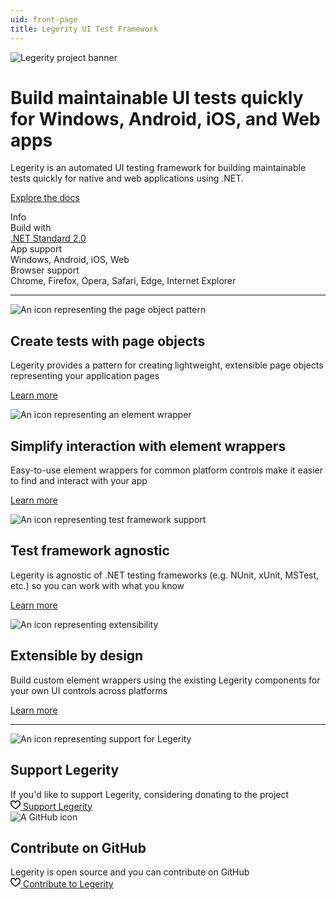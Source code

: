 ```yaml
---
uid: front-page
title: Legerity UI Test Framework
---
```


<img src="images/ProjectBanner.png" alt="Legerity project banner" class="hero-image" />

<div class="hero-layout highlight-section">
  <h1 class="hero-title">
    Build maintainable UI tests quickly for Windows, Android, iOS, and Web apps
  </h1>

  <div class="hero-subtitle">
    Legerity is an automated UI testing framework for building maintainable tests quickly for native and web applications using .NET.
  </div>

  <div class="hero-actions mb-5">
<span class="button accent-button">

[Explore the docs](xref:intro)

</span>
  </div>
</div>

<div class="highlight-section">
  <span class="small-heading">
    Info
  </span>
  <div class="stats-container d-flex flex-row flex-wrap">
    <div class="stat">
      <span>
        <div class="stat-container">
          <div class="stat-header">
            <span>
              Build with
            </span>
          </div>
          <div class="stat-content">
            <span>
              <a href="https://learn.microsoft.com/en-us/dotnet/standard/net-standard?tabs=net-standard-2-0#select-net-standard-version">.NET Standard 2.0</a>
            </span>
          </div>
        </div>
      </span>
    </div>
    <div class="stat">
      <span>
        <div class="stat-container">
          <div class="stat-header">
            <span>
              App support
            </span>
          </div>
          <div class="stat-content">
            <span>
              Windows, Android, iOS, Web
            </span>
          </div>
        </div>
      </span>
    </div>
    <div class="stat">
      <span>
        <div class="stat-container">
          <div class="stat-header">
            <span>
              Browser support
            </span>
          </div>
          <div class="stat-content">
            <span>
              Chrome, Firefox, Opera, Safari, Edge, Internet Explorer
            </span>
          </div>
        </div>
      </span>
    </div>
  </div>
</div>

---

<div class="row home-row">
  <div class="grid-col col-lg-6 d-flex flex-column">
    <div class="grid-item grid-border-bottom grid-border-right d-flex flex-column align-items-center text-center">
      <img src="images/icons/page-object.png" alt="An icon representing the page object pattern" />
      <h2 class="sm-header">
        Create tests with page objects
      </h2>
      <div class="sm-content mb-5">
        Legerity provides a pattern for creating lightweight, extensible page objects representing your application pages
      </div>
  <div class="hero-actions">
<span class="button accent-button">

[Learn more](articles/intro.md)

</span>
  </div>
    </div>
    <div class="grid-item grid-border-right d-flex flex-column align-items-center text-center">
      <img src="images/icons/element-wrapper.png" alt="An icon representing an element wrapper" />
      <h2 class="sm-header">
        Simplify interaction with element wrappers
      </h2>
      <div class="sm-content mb-5">
        Easy-to-use element wrappers for common platform controls make it easier to find and interact with your app
      </div>
  <div class="hero-actions">
<span class="button accent-button">

[Learn more](articles/intro.md)

</span>
  </div>
    </div>
  </div>
  <div class="grid-col col-lg-6 d-flex flex-column">
    <div class="grid-item grid-border-bottom d-flex flex-column align-items-center text-center">
      <img src="images/icons/testing.png" alt="An icon representing test framework support" />
      <h2 class="sm-header">
        Test framework agnostic
      </h2>
      <div class="sm-content mb-5">
        Legerity is agnostic of .NET testing frameworks (e.g. NUnit, xUnit, MSTest, etc.) so you can work with what you know
      </div>
  <div class="hero-actions">
<span class="button accent-button">

[Learn more](articles/intro.md)

</span>
  </div>
    </div>
    <div class="grid-item d-flex flex-column align-items-center text-center">
      <img src="images/icons/extensible.png" alt="An icon representing extensibility" />
      <h2 class="sm-header">
        Extensible by design
      </h2>
      <div class="sm-content mb-5">
        Build custom element wrappers using the existing Legerity components for your own UI controls across platforms
      </div>
  <div class="hero-actions">
<span class="button accent-button">

[Learn more](articles/intro.md)

</span>
  </div>
    </div>
  </div>
</div>

---

<div class="row home-row">
  <div class="grid-col col-lg-6 d-flex flex-column">
    <div class="grid-item grid-border-right d-flex flex-column align-items-center text-center">
      <img src="images/icons/support.png" alt="An icon representing support for Legerity" />
      <h2 class="sm-header">
        Support Legerity
      </h2>
      <div class="sm-content mb-3">
        If you'd like to support Legerity, considering donating to the project
      </div>
      <span class="button sponsor-button">
<a aria-label="Support Legerity" target="_top" href="https://github.com/sponsors/jamesmcroft/">
<svg height="16" class="octicon octicon-heart text-pink me-2" viewbox="0 0 16 16" version="1.1" width="16" aria-hidden="true">
<path fill-rule="evenodd" d="M4.25 2.5c-1.336 0-2.75 1.164-2.75 3 0 2.15 1.58 4.144 3.365 5.682A20.565 20.565 0 008 13.393a20.561 20.561 0 003.135-2.211C12.92 9.644 14.5 7.65 14.5 5.5c0-1.836-1.414-3-2.75-3-1.373 0-2.609.986-3.029 2.456a.75.75 0 01-1.442 0C6.859 3.486 5.623 2.5 4.25 2.5zM8 14.25l-.345.666-.002-.001-.006-.003-.018-.01a7.643 7.643 0 01-.31-.17 22.075 22.075 0 01-3.434-2.414C2.045 10.731 0 8.35 0 5.5 0 2.836 2.086 1 4.25 1 5.797 1 7.153 1.802 8 3.02 8.847 1.802 10.203 1 11.75 1 13.914 1 16 2.836 16 5.5c0 2.85-2.045 5.231-3.885 6.818a22.08 22.08 0 01-3.744 2.584l-.018.01-.006.003h-.002L8 14.25zm0 0l.345.666a.752.752 0 01-.69 0L8 14.25z"></path>
</svg>
<span>Support Legerity</span>
</a>
</span>
    </div>
  </div>
  <div class="grid-col col-lg-6 d-flex flex-column">
    <div class="grid-item d-flex flex-column align-items-center text-center">
      <img src="images/icons/github.png" alt="A GitHub icon" />
      <h2 class="sm-header">
        Contribute on GitHub
      </h2>
      <div class="sm-content mb-3">
        Legerity is open source and you can contribute on GitHub
      </div>
      <span class="button sponsor-button">
<a aria-label="Contribute to Legerity" target="_top" href="https://github.com/MADE-Apps/Legerity/">
<svg height="16" class="octicon octicon-heart text-pink me-2" viewbox="0 0 16 16" version="1.1" width="16" aria-hidden="true">
<path fill-rule="evenodd" d="M4.25 2.5c-1.336 0-2.75 1.164-2.75 3 0 2.15 1.58 4.144 3.365 5.682A20.565 20.565 0 008 13.393a20.561 20.561 0 003.135-2.211C12.92 9.644 14.5 7.65 14.5 5.5c0-1.836-1.414-3-2.75-3-1.373 0-2.609.986-3.029 2.456a.75.75 0 01-1.442 0C6.859 3.486 5.623 2.5 4.25 2.5zM8 14.25l-.345.666-.002-.001-.006-.003-.018-.01a7.643 7.643 0 01-.31-.17 22.075 22.075 0 01-3.434-2.414C2.045 10.731 0 8.35 0 5.5 0 2.836 2.086 1 4.25 1 5.797 1 7.153 1.802 8 3.02 8.847 1.802 10.203 1 11.75 1 13.914 1 16 2.836 16 5.5c0 2.85-2.045 5.231-3.885 6.818a22.08 22.08 0 01-3.744 2.584l-.018.01-.006.003h-.002L8 14.25zm0 0l.345.666a.752.752 0 01-.69 0L8 14.25z"></path>
</svg>
<span>Contribute to Legerity</span>
</a>
    </div>
  </div>
</div>
